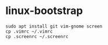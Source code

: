 # linux-bootstrap

```
sudo apt install git vim-gnome screen
cp .vimrc ~/.vimrc
cp .screenrc ~/.screenrc
```
